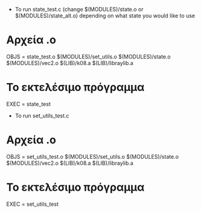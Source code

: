 
- To run state_test.c (change $(MODULES)/state.o or $(MODULES)/state_alt.o) depending on what state you would like to use

# Αρχεία .o
OBJS = state_test.o $(MODULES)/set_utils.o $(MODULES)/state.o $(MODULES)/vec2.o $(LIB)/k08.a $(LIB)/libraylib.a

# Το εκτελέσιμο πρόγραμμα
EXEC = state_test


- To run set_utils_test.c

# Αρχεία .o
OBJS = set_utils_test.o $(MODULES)/set_utils.o $(MODULES)/state.o $(MODULES)/vec2.o $(LIB)/k08.a $(LIB)/libraylib.a

# Το εκτελέσιμο πρόγραμμα
EXEC = set_utils_test

